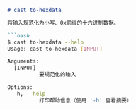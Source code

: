 ```markdown
# cast to-hexdata

将输入规范化为小写、0x前缀的十六进制数据。

```bash
$ cast to-hexdata --help
Usage: cast to-hexdata [INPUT]

Arguments:
  [INPUT]
          要规范化的输入

Options:
  -h, --help
          打印帮助信息（使用 '-h' 查看摘要）
```
```